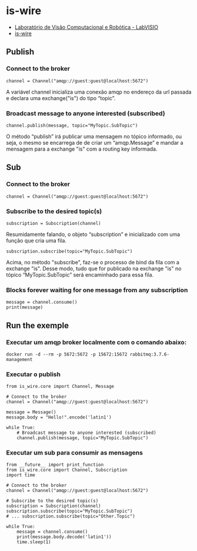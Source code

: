 # is-wire
- [Laboratório de Visão Computacional e Robótica - LabVISIO](https://github.com/labviros)
- [is-wire](https://github.com/labviros/is-wire-py)

## Publish

### Connect to the broker

```
channel = Channel("amqp://guest:guest@localhost:5672")
```
A variável channel inicializa uma conexão amqp no endereço da url passada e declara uma exchange("is") do tipo “topic”.

### Broadcast message to anyone interested (subscribed)
```
channel.publish(message, topic="MyTopic.SubTopic")
```
O método “publish” irá publicar uma mensagem no tópico informado, ou seja, o mesmo se encarrega de de criar um “amqp.Message” e mandar a mensagem para a exchange "is" com a routing key informada.

## Sub

### Connect to the broker
```
channel = Channel("amqp://guest:guest@localhost:5672")
```

### Subscribe to the desired topic(s)
```
subscription = Subscription(channel)
```
Resumidamente falando, o objeto “subscription” e inicializado com uma função que cria uma fila.
```
subscription.subscribe(topic="MyTopic.SubTopic")
```
Acima, no método "subscribe",  faz-se  o processo de bind da fila com a exchange "is". Desse modo, tudo que for publicado na exchange "is" no tópico “MyTopic.SubTopic”  será encaminhado para essa fila.

### Blocks forever waiting for one message from any subscription
```
message = channel.consume()
print(message)
```

## Run the exemple

### Executar um amqp broker localmente com o comando abaixo:
```
docker run -d --rm -p 5672:5672 -p 15672:15672 rabbitmq:3.7.6-management
```

### Executar o publish

```
from is_wire.core import Channel, Message

# Connect to the broker
channel = Channel("amqp://guest:guest@localhost:5672")

message = Message()
message.body = "Hello!".encode('latin1')

while True:
    # Broadcast message to anyone interested (subscribed)
    channel.publish(message, topic="MyTopic.SubTopic")
```

### Executar um sub para consumir as mensagens

```
from __future__ import print_function
from is_wire.core import Channel, Subscription
import time

# Connect to the broker
channel = Channel("amqp://guest:guest@localhost:5672")

# Subscribe to the desired topic(s)
subscription = Subscription(channel)
subscription.subscribe(topic="MyTopic.SubTopic")
# ... subscription.subscribe(topic="Other.Topic")

while True:
    message = channel.consume()
    print(message.body.decode('latin1'))
    time.sleep(1)
```
